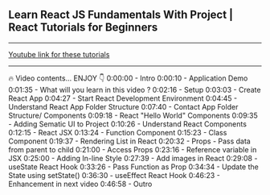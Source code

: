 ## Learn React JS Fundamentals With Project | React Tutorials for Beginners

---

[Youtube link for these tutorials](https://www.youtube.com/watch?v=QoJGKwo20is)

---

🔥 Video contents... ENJOY 👇
0:00:00 - Intro 
0:00:10 - Application Demo
0:01:35 - What will you learn in this video ?
0:02:16 - Setup
0:03:03 - Create React App
0:04:27 - Start React Development Environment 
0:04:45 - Understand React App Folder Structure
0:07:40 - Contact App Folder Structure/ Components
0:09:18 - React "Hello World" Components
0:09:35 - Adding Sematic UI to Project
0:10:26 - Understand React Components
0:12:15 - React JSX
0:13:24 - Function Component
0:15:23 - Class Component
0:19:37 - Rendering List in React
0:20:32 - Props - Pass data from parent to child
0:21:00 - Access Props
0:23:16 - Reference variable in JSX
0:25:00 - Adding In-line Style
0:27:39 - Add images in React
0:29:08 - useState React Hook
0:33:26 - Pass Function as Prop
0:34:34 - Update the State using setState()
0:36:30 - useEffect React Hook
0:46:23 - Enhancement in next video
0:46:58 - Outro